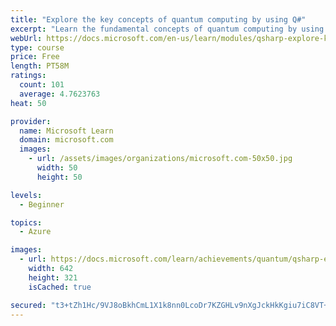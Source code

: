 ```yaml
---
title: "Explore the key concepts of quantum computing by using Q#"
excerpt: "Learn the fundamental concepts of quantum computing by using tools in Q# and the Quantum Development Kit."
webUrl: https://docs.microsoft.com/en-us/learn/modules/qsharp-explore-key-concepts-quantum-computing/
type: course
price: Free
length: PT58M
ratings:
  count: 101
  average: 4.7623763
heat: 50

provider:
  name: Microsoft Learn
  domain: microsoft.com
  images:
    - url: /assets/images/organizations/microsoft.com-50x50.jpg
      width: 50
      height: 50

levels:
  - Beginner

topics:
  - Azure

images:
  - url: https://docs.microsoft.com/learn/achievements/quantum/qsharp-explore-key-concepts-quantum-computing-social.png
    width: 642
    height: 321
    isCached: true

secured: "t3+tZh1Hc/9VJ8oBkhCmL1X1k8nn0LcoDr7KZGHLv9nXgJckHkKgiu7iC8VT+3OOYho9xKoEPYqg5SQatw7mPP34V4ceO5xyC2T7jgpLcieVgxXxsRM7IZyquO1c18Z47HPCbT7YOKEexX94gL6EiSTbnbeEyPu5joLsyJzsopArD1lzFg6UT839mTx097WbPvhu+up5ZnH+rJ5N/lb+f72grZsHwSvJbHdhwy3U1JT/rPL8dMUDq+3PEN7/MVZ8k7sRg+qVtx+37j/9rjvWttHGxdq1p0IpoyR3t2PvZu53aoltz3FTpji8WzyGWEifcMj9hkq4a2VnYHo+rsDsDSAttc45ZdHVuViQ1l6ytuK0jxRed70EZe3YPOoYMkq2PoAAOCfEkXQ8+fWbkEAkhPI+WpacTtzFYT1jOvY3IJQ=;9q5U5f2V+U8HiOMmH24NTA=="
---
```



